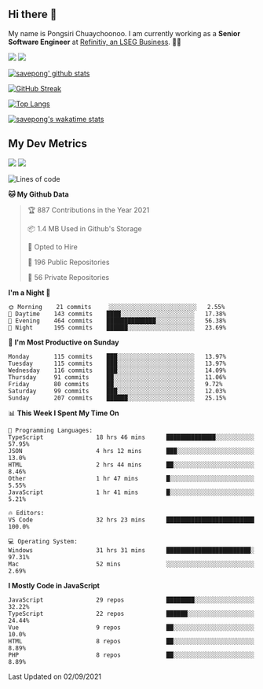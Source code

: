 ## Hi there 👋

My name is Pongsiri Chuaychoonoo. I am currently working as a **Senior Software Engineer** at [Refinitiv, an LSEG Business](https://www.refinitiv.com). 👨‍💻

[<img src="https://img.shields.io/badge/savepong.com-%230077B5.svg?&style=for-the-badge&color=81e6d9" />](https://savepong.com)
[<img src="https://img.shields.io/badge/linkedin-%230077B5.svg?&style=for-the-badge&logo=linkedin&logoColor=white" />](https://www.linkedin.com/in/savepong)

[![savepong' github stats](https://github-readme-stats.vercel.app/api?username=savepong&show_icons=true&count_private=true&theme=gotham&hide_border=true&bg_color=00000000&text_color=768390FF)](https://savepong.com/posts/stats)

[![GitHub Streak](https://github-readme-streak-stats.herokuapp.com?user=savepong&theme=gotham&hide_border=true&background=00000000&dates=768390FF)](https://savepong.com/posts/stats)

[![Top Langs](https://github-readme-stats.vercel.app/api/top-langs/?username=savepong&layout=compact&langs_count=10&theme=gotham&hide_border=true&bg_color=00000000&text_color=768390FF)](https://savepong.com/posts/stats)

[![savepong's wakatime stats](https://github-readme-stats.vercel.app/api/wakatime?username=@savepong&layout=default&theme=gotham&hide_border=true&bg_color=00000000&text_color=768390FF)](https://savepong.com/posts/stats)

## My Dev Metrics

[![](https://komarev.com/ghpvc/?username=savepong&color=blue&label=Profile%20Views)](https://github.com/savepong)
[![](https://img.shields.io/github/followers/savepong?label=GitHub%20Followers)](https://github.com/savepong)

<!--START_SECTION:waka-->
![Lines of code](https://img.shields.io/badge/From%20Hello%20World%20I%27ve%20Written-8.8%20million%20lines%20of%20code-blue)

**🐱 My Github Data** 

> 🏆 887 Contributions in the Year 2021
 > 
> 📦 1.4 MB Used in Github's Storage 
 > 
> 💼 Opted to Hire
 > 
> 📜 196 Public Repositories 
 > 
> 🔑 56 Private Repositories  
 > 
**I'm a Night 🦉** 

```text
🌞 Morning    21 commits     ░░░░░░░░░░░░░░░░░░░░░░░░░   2.55% 
🌆 Daytime    143 commits    ████░░░░░░░░░░░░░░░░░░░░░   17.38% 
🌃 Evening    464 commits    ██████████████░░░░░░░░░░░   56.38% 
🌙 Night      195 commits    ██████░░░░░░░░░░░░░░░░░░░   23.69%

```
📅 **I'm Most Productive on Sunday** 

```text
Monday       115 commits    ███░░░░░░░░░░░░░░░░░░░░░░   13.97% 
Tuesday      115 commits    ███░░░░░░░░░░░░░░░░░░░░░░   13.97% 
Wednesday    116 commits    ███░░░░░░░░░░░░░░░░░░░░░░   14.09% 
Thursday     91 commits     ██░░░░░░░░░░░░░░░░░░░░░░░   11.06% 
Friday       80 commits     ██░░░░░░░░░░░░░░░░░░░░░░░   9.72% 
Saturday     99 commits     ███░░░░░░░░░░░░░░░░░░░░░░   12.03% 
Sunday       207 commits    ██████░░░░░░░░░░░░░░░░░░░   25.15%

```


📊 **This Week I Spent My Time On** 

```text
💬 Programming Languages: 
TypeScript               18 hrs 46 mins      ██████████████░░░░░░░░░░░   57.95% 
JSON                     4 hrs 12 mins       ███░░░░░░░░░░░░░░░░░░░░░░   13.0% 
HTML                     2 hrs 44 mins       ██░░░░░░░░░░░░░░░░░░░░░░░   8.46% 
Other                    1 hr 47 mins        █░░░░░░░░░░░░░░░░░░░░░░░░   5.55% 
JavaScript               1 hr 41 mins        █░░░░░░░░░░░░░░░░░░░░░░░░   5.21%

🔥 Editors: 
VS Code                  32 hrs 23 mins      █████████████████████████   100.0%

💻 Operating System: 
Windows                  31 hrs 31 mins      ████████████████████████░   97.31% 
Mac                      52 mins             ░░░░░░░░░░░░░░░░░░░░░░░░░   2.69%

```

**I Mostly Code in JavaScript** 

```text
JavaScript               29 repos            ████████░░░░░░░░░░░░░░░░░   32.22% 
TypeScript               22 repos            ██████░░░░░░░░░░░░░░░░░░░   24.44% 
Vue                      9 repos             ██░░░░░░░░░░░░░░░░░░░░░░░   10.0% 
HTML                     8 repos             ██░░░░░░░░░░░░░░░░░░░░░░░   8.89% 
PHP                      8 repos             ██░░░░░░░░░░░░░░░░░░░░░░░   8.89%

```



 Last Updated on 02/09/2021
<!--END_SECTION:waka-->

<!--
**savepong/savepong** is a ✨ _special_ ✨ repository because its `README.md` (this file) appears on your GitHub profile.

Here are some ideas to get you started:

- 🔭 I’m currently working on WebComponents and TypeScript.
- 🌱 I’m currently learning ...
- 👯 I’m looking to collaborate on ...
- 🤔 I’m looking for help with ...
- 💬 Ask me about ...
- 📫 How to reach me: ...
- 😄 Pronouns: ...
- ⚡ Fun fact: ...
-->
